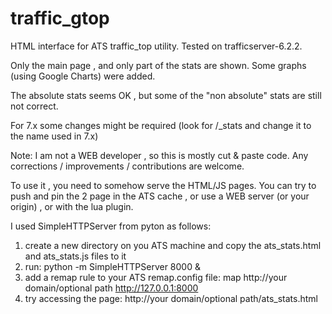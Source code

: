 # traffic_gtop
HTML interface for ATS traffic_top utility. Tested on trafficserver-6.2.2.

Only the main page , and only part of the stats are shown. 
Some graphs (using Google Charts) were added.

The absolute stats seems OK , but some of the "non absolute" stats are still not correct.

For 7.x some changes might be required (look for /_stats and change it to the name used in 7.x)


Note: I am not a WEB developer , so this is mostly cut & paste code. 
Any corrections / improvements / contributions are welcome.

To use it , you need to somehow serve the HTML/JS pages.
You can try to push and pin the 2 page in the ATS cache , or use a WEB server (or your origin) , or with the lua plugin.

I used SimpleHTTPServer from pyton as follows:
1) create a new directory on you ATS machine and copy the ats_stats.html and ats_stats.js files to it
2) run: python -m SimpleHTTPServer 8000 &
3) add a remap rule to your ATS remap.config file: map http://your domain/optional path http://127.0.0.1:8000
4) try accessing the page: http://your domain/optional path/ats_stats.html  
